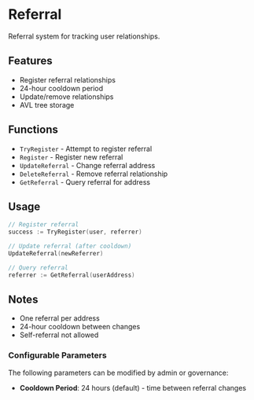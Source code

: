 # Referral

Referral system for tracking user relationships.

## Features

- Register referral relationships
- 24-hour cooldown period
- Update/remove relationships
- AVL tree storage

## Functions

- `TryRegister` - Attempt to register referral
- `Register` - Register new referral
- `UpdateReferral` - Change referral address
- `DeleteReferral` - Remove referral relationship
- `GetReferral` - Query referral for address

## Usage

```go
// Register referral
success := TryRegister(user, referrer)

// Update referral (after cooldown)
UpdateReferral(newReferrer)

// Query referral
referrer := GetReferral(userAddress)
```

## Notes

- One referral per address
- 24-hour cooldown between changes
- Self-referral not allowed

### Configurable Parameters
The following parameters can be modified by admin or governance:
- **Cooldown Period**: 24 hours (default) - time between referral changes